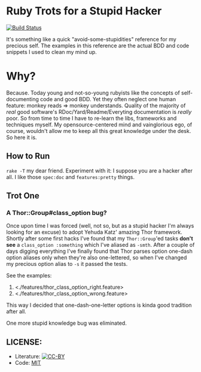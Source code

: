 # Ruby Trots for a Stupid Hacker

[![Build Status](https://secure.travis-ci.org/argent-smith/ruby-trots.png)](http://travis-ci.org/argent-smith/ruby-trots)

It's something like a quick "avoid-some-stupidities" reference for my precious
self. The examples in this reference are the actual BDD and code snippets I
used to clean my mind up.

# Why?

Because. Today young and not-so-young rubyists like the concepts of
self-documenting code and good BDD. Yet they often neglect one human feature:
monkey reads => monkey understands. Quality of the majority of _real_ good
software's RDoc/Yard/Readme/Everyting documentation is _really_ poor. So from
time to time I have to re-learn the libs, frameworks and techniques myself. My
opensource-centered mind and vainglorious ego, of course, wouldn't allow me to 
keep all this great knowledge under the desk. So here it is.

## How to Run

`rake -T` my dear friend. Experiment with it: I suppose you are a hacker after
all. I like those `spec:doc` and `features:pretty` things.

## Trot One
### A Thor::Group#class_option bug?

Once upon time I was forced (well, not so, but as a stupid hacker I'm always looking for an
excuse) to adopt Yehuda Katz' amazing Thor framework. Shortly after some first
hacks I've found that my `Thor::Group`'ed tasks __don't see__ a `class_option :something` which I've
aliased as `-smth`. After a couple of days digging everything I've finally
found that Thor parses option one-dash option aliases only when they're also
one-lettered, so when I've changed my precious option alias to `-s` it passed
the tests.

See the examples:

1. <./features/thor_class_option_right.feature>
2. <./features/thor_class_option_wrong.feature>

This way I decided that one-dash-one-letter options is kinda good tradition after all.

One more stupid knowledge bug was eliminated.

## LICENSE:

* Literature: [![CC-BY][1]][2]
* Code: [MIT][3]

[1]: http://i.creativecommons.org/l/by/3.0/88x31.png
[2]: http://creativecommons.org/licenses/by/3.0/ "CC-BY License"
[3]: LICENSE "MIT License"
